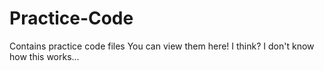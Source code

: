Practice-Code
=============

Contains practice code files
You can view them here! I think? I don't know how this works...
